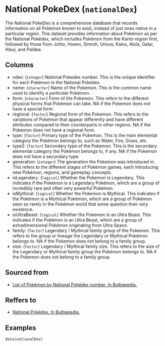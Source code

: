 # National PokeDex (`nationalDex`)

The National PokeDex is a comprehensive database that records information on all Pokémon known to exist,
instead of just ones native in a particular region.
This dataset provides information about Pokémon as per the National Pokédex,
which includes Pokémon from the Kanto region first, followed by those from Johto,
Hoenn, Sinnoh, Unova, Kalos, Alola, Galar, Hisui, and Paldea.


## Columns
  - ndex: (`integer`) National Pokedex number. This is the unique identifier for each Pokémon in the National Pokédex.
  - name: (`character`) Name of the Pokemon. This is the common name used to identify a particular Pokémon.
  - form: (`character`) Form of the Pokemon. This refers to the different physical forms that Pokémon can take. NA if the Pokemon does not have a special form.
  - regional: (`factor`) Regional form of the Pokemon. This refers to the variations of Pokémon that appear differently and have different attributes compared to their counterparts in other regions. NA if the Pokemon does not have a regional form.
  - type: (`factor`) Primary type of the Pokemon. This is the main elemental category the Pokémon belongs to, such as Water, Fire, Grass, etc.
  - type2: (`factor`) Secondary type of the Pokemon. This is the secondary elemental category the Pokémon belongs to, if any. NA if the Pokemon does not have a secondary type.
  - generation: (`integer`) The generation the Pokemon was introduced in. This refers to the different stages of Pokémon games, each introducing new Pokémon, regions, and gameplay concepts.
  - isLegendary: (`logical`) Whether the Pokemon is Legendary. This indicates if the Pokémon is a Legendary Pokémon, which are a group of incredibly rare and often very powerful Pokémon.
  - isMythical: (`logical`) Whether the Pokemon is Mythical. This indicates if the Pokémon is a Mythical Pokémon, which are a group of Pokémon seen so rarely in the Pokémon world that some question their very existence.
  - isUltraBeast: (`logical`) Whether the Pokemon is an Ultra Beast. This indicates if the Pokémon is an Ultra Beast, which are a group of extradimensional Pokémon originating from Ultra Space.
  - family: (`factor`) Legendary / Mythical family group of the Pokemon. This refers to the group or lineage the Legendary or Mythical Pokémon belongs to. NA if the Pokemon does not belong to a family group.
  - size: (`factor`) Legendary / Mythical family size. This refers to the size of the Legendary or Mythical family group the Pokémon belongs to. NA if the Pokemon does not belong to a family group.

## Sourced from
  - [List of Pokémon by National Pokédex number. In Bulbapedia.](https://bulbapedia.bulbagarden.net/wiki/List_of_Pokémon_by_National_Pokédex_number)

## Reffers to
  - [National Pokédex. In Bulbapedia.](https://bulbapedia.bulbagarden.net/wiki/National_Pokédex)

## Examples
```
data(nationalDex)
```

